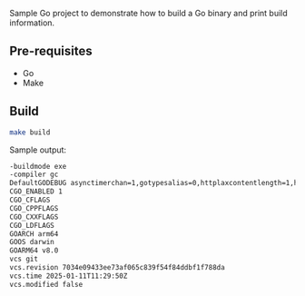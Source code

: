 Sample Go project to demonstrate how to build a Go binary and print build information.

## Pre-requisites

- Go
- Make

## Build

```bash
make build
```

Sample output:

```bash
-buildmode exe
-compiler gc
DefaultGODEBUG asynctimerchan=1,gotypesalias=0,httplaxcontentlength=1,httpmuxgo121=1,httpservecontentkeepheaders=1,tls10server=1,tls3des=1,tlskyber=0,tlsrsakex=1,tlsunsafeekm=1,winreadlinkvolume=0,winsymlink=0,x509keypairleaf=0,x509negativeserial=1
CGO_ENABLED 1
CGO_CFLAGS 
CGO_CPPFLAGS 
CGO_CXXFLAGS 
CGO_LDFLAGS 
GOARCH arm64
GOOS darwin
GOARM64 v8.0
vcs git
vcs.revision 7034e09433ee73af065c839f54f84ddbf1f788da
vcs.time 2025-01-11T11:29:50Z
vcs.modified false
```
